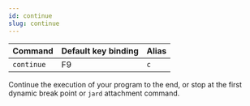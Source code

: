 ```yaml
---
id: continue
slug: continue
---
```


| Command | Default key binding | Alias |
| ------- | ------------------- | ----- |
| `continue` | F9 | `c` |

Continue the execution of your program to the end, or stop at the first dynamic break point or `jard` attachment command.
